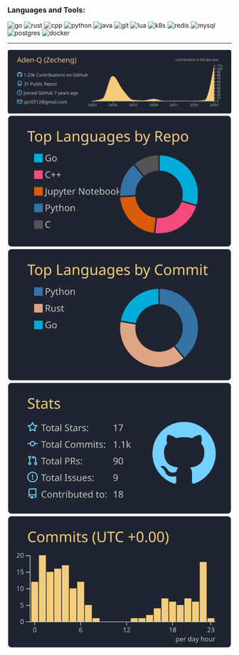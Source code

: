 ### Languages and Tools:

<p align="left">
<img src="https://www.vectorlogo.zone/logos/golang/golang-icon.svg" alt="go" width="40" height="40"/>
<img src="https://www.vectorlogo.zone/logos/rust-lang/rust-lang-ar21~bgwhite.svg" alt="rust" width="70" height="40"/>
<img src="https://upload.wikimedia.org/wikipedia/commons/1/18/ISO_C%2B%2B_Logo.svg" alt="cpp" width="40" height="40"/>
<img src="https://www.vectorlogo.zone/logos/python/python-icon.svg" alt="python" width="40" height="40"/>
<img src="https://www.vectorlogo.zone/logos/java/java-icon.svg" alt="java" width="40" height="40"/>
<img src="https://www.vectorlogo.zone/logos/git-scm/git-scm-icon.svg" alt="git" width="40" height="40"/>
<img src="https://www.vectorlogo.zone/logos/lua/lua-official.svg" alt="lua" width="40" height="40"/>
<img src="https://www.vectorlogo.zone/logos/kubernetes/kubernetes-ar21.svg" alt="k8s" width="80" height="40"/>
<img src="https://www.vectorlogo.zone/logos/redis/redis-official.svg" alt="redis" width="40" height="40"/>
<img src="https://www.vectorlogo.zone/logos/mysql/mysql-official.svg" alt="mysql" width="40" height="40"/>
<img src="https://www.vectorlogo.zone/logos/postgresql/postgresql-ar21.svg" alt="postgres" width="70" height="40"/>
<img src="https://www.vectorlogo.zone/logos/docker/docker-official.svg" alt="docker" width="50" height="40"/>
</p>

-----

[![](https://raw.githubusercontent.com/Aden-Q/Aden-Q/main/profile-summary-card-output/ayu_mirage/0-profile-details.svg)](https://github.com/vn7n24fzkq/github-profile-summary-cards)
[![](https://raw.githubusercontent.com/Aden-Q/Aden-Q/main/profile-summary-card-output/ayu_mirage/1-repos-per-language.svg)](https://github.com/vn7n24fzkq/github-profile-summary-cards) [![](https://raw.githubusercontent.com/Aden-Q/Aden-Q/main/profile-summary-card-output/ayu_mirage/2-most-commit-language.svg)](https://github.com/vn7n24fzkq/github-profile-summary-cards)
[![](https://raw.githubusercontent.com/Aden-Q/Aden-Q/main/profile-summary-card-output/ayu_mirage/3-stats.svg)](https://github.com/vn7n24fzkq/github-profile-summary-cards) [![](https://raw.githubusercontent.com/Aden-Q/Aden-Q/main/profile-summary-card-output/ayu_mirage/4-productive-time.svg)](https://github.com/vn7n24fzkq/github-profile-summary-cards)
